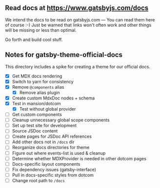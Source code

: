 ## Read docs at https://www.gatsbyjs.com/docs

We intend the docs to be read on gatsbyjs.com — You can read them here of course
:-) Just be warned that links won't often work and other things will be missing
or less than optimal.

Go forth and build cool stuff.

## Notes for gatsby-theme-official-docs

This directory includes a spike for creating a theme for our official docs.

- [x] Get MDX docs rendering
- [x] Switch to yarn for consistency
- [x] Remove `@components` alias
  - [x] Remove alias plugin
- [x] Create custom MdxDoc nodes + schema
- [x] Test in mansion/dotcom
  - [x] Test without global provider
- [ ] Get custom components
- [ ] Cleanup unnecessary global scope components
- [ ] Set up test site for development
- [ ] Source JSDoc content
- [ ] Create pages for JSDoc API references
- [ ] Add other docs not in `/docs` dir
- [ ] Reorganize docs directories for theme
- [ ] Figure out where events-list is used & cleanup
- [ ] Determine whether MDXProvider is needed in other dotcom pages
- [ ] Docs-specific layout components
- [ ] Fix dependency issues (gatsby-interface)
- [ ] Pull in docs-specific styles from dotcom
- [ ] Change root path to `/docs`
